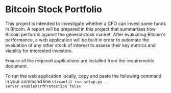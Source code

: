 # Bitcoin Stock Portfolio

This project is intended to investigate whether a CFO can invest some funds in Bitcoin. A report will be prepared in this project that summarizes how Bitcoin performs against the general stock market. After evaluating Bitcoin's performance, a web application will be built in order to automate the evaluation of any other stock of interest to assess their key metrics and viability for interested investors.

Ensure all the required applications are installed from the requirements document.

To run the web application locally, copy and paste the following command in your command line `streamlit run setup.py --server.enableXsrfProtection false`